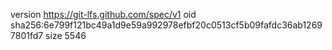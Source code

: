 version https://git-lfs.github.com/spec/v1
oid sha256:6e799f121bc49a1d9e59a992978efbf20c0513cf5b09fafdc36ab12697801fd7
size 5546
